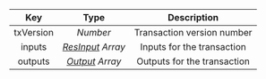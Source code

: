 |    Key    |                 Type                  |         Description         |
| :-------: | :-----------------------------------: | :-------------------------: |
| txVersion |               *Number*                | Transaction version number  |
|  inputs   | [*ResInput*](types/#resinput) *Array* | Inputs for the transaction  |
|  outputs  |   [*Output*](types/#output) *Array*   | Outputs for the transaction |
